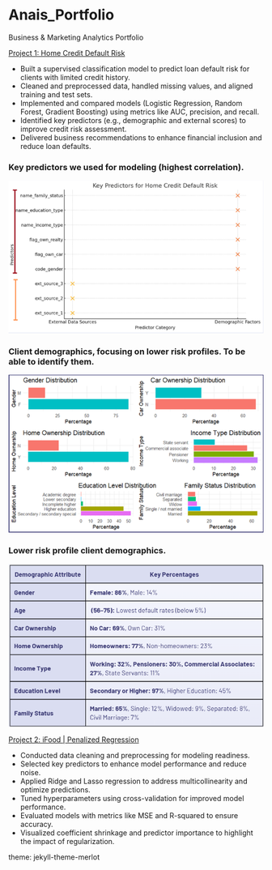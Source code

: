 # Anais_Portfolio
Business &amp; Marketing Analytics Portfolio

[Project 1: Home Credit Default Risk](https://github.com/anaiscorral/Home-Credit-Default-Risk)
- Built a supervised classification model to predict loan default risk for clients with limited credit history.
- Cleaned and preprocessed data, handled missing values, and aligned training and test sets.
- Implemented and compared models (Logistic Regression, Random Forest, Gradient Boosting) using metrics like AUC, precision, and recall.
- Identified key predictors (e.g., demographic and external scores) to improve credit risk assessment.
- Delivered business recommendations to enhance financial inclusion and reduce loan defaults.

### Key predictors we used for modeling (highest correlation).
![](https://github.com/anaiscorral/Anais_Portfolio/blob/main/Findings.png)

### Client demographics, focusing on lower risk profiles. To be able to identify them.
![](https://github.com/anaiscorral/Anais_Portfolio/blob/main/Findings%202.png)

### Lower risk profile client demographics.
![](https://github.com/anaiscorral/Anais_Portfolio/blob/main/Findings%203.png)



[Project 2: iFood | Penalized Regression](https://github.com/anaiscorral/Home-Credit-Default-Risk)

- Conducted data cleaning and preprocessing for modeling readiness.
- Selected key predictors to enhance model performance and reduce noise.
- Applied Ridge and Lasso regression to address multicollinearity and optimize predictions.
- Tuned hyperparameters using cross-validation for improved model performance.
- Evaluated models with metrics like MSE and R-squared to ensure accuracy.
- Visualized coefficient shrinkage and predictor importance to highlight the impact of regularization.





theme: jekyll-theme-merlot
